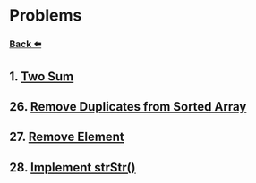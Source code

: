 
# Problems
### [Back ⬅️](../README.md)

## 1. [Two Sum](1.%20Two%20Sum.md)
## 26. [Remove Duplicates from Sorted Array](26.%20Remove%20Duplicates%20from%20Sorted%20Array.md)
## 27. [Remove Element](27.%20Remove%20Element.md)
## 28. [Implement strStr()](28.%20Implement%20strStr().md)
